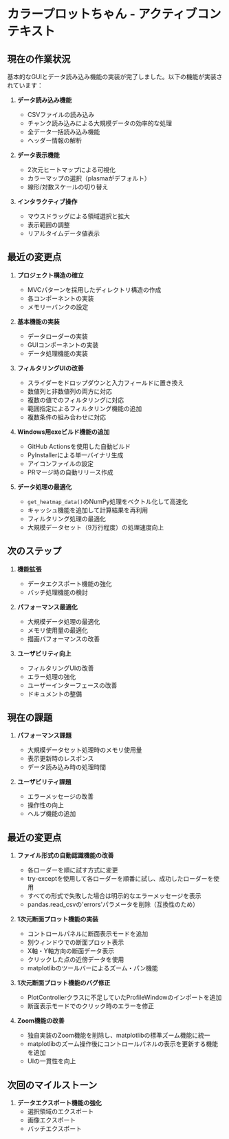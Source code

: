 # カラープロットちゃん - アクティブコンテキスト

## 現在の作業状況

基本的なGUIとデータ読み込み機能の実装が完了しました。以下の機能が実装されています：

1. **データ読み込み機能**
   - CSVファイルの読み込み
   - チャンク読み込みによる大規模データの効率的な処理
   - 全データ一括読み込み機能
   - ヘッダー情報の解析

2. **データ表示機能**
   - 2次元ヒートマップによる可視化
   - カラーマップの選択（plasmaがデフォルト）
   - 線形/対数スケールの切り替え

3. **インタラクティブ操作**
   - マウスドラッグによる領域選択と拡大
   - 表示範囲の調整
   - リアルタイムデータ値表示

## 最近の変更点

1. **プロジェクト構造の確立**
   - MVCパターンを採用したディレクトリ構造の作成
   - 各コンポーネントの実装
   - メモリーバンクの設定

2. **基本機能の実装**
   - データローダーの実装
   - GUIコンポーネントの実装
   - データ処理機能の実装

3. **フィルタリングUIの改善**
   - スライダーをドロップダウンと入力フィールドに置き換え
   - 数値列と非数値列の両方に対応
   - 複数の値でのフィルタリングに対応
   - 範囲指定によるフィルタリング機能の追加
   - 複数条件の組み合わせに対応

4. **Windows用exeビルド機能の追加**
   - GitHub Actionsを使用した自動ビルド
   - PyInstallerによる単一バイナリ生成
   - アイコンファイルの設定
   - PRマージ時の自動リリース作成

5. **データ処理の最適化**
   - `get_heatmap_data()`のNumPy処理をベクトル化して高速化
   - キャッシュ機能を追加して計算結果を再利用
   - フィルタリング処理の最適化
   - 大規模データセット（9万行程度）の処理速度向上

## 次のステップ

1. **機能拡張**
   - データエクスポート機能の強化
   - バッチ処理機能の検討

2. **パフォーマンス最適化**
   - 大規模データ処理の最適化
   - メモリ使用量の最適化
   - 描画パフォーマンスの改善

3. **ユーザビリティ向上**
   - フィルタリングUIの改善
   - エラー処理の強化
   - ユーザーインターフェースの改善
   - ドキュメントの整備

## 現在の課題

1. **パフォーマンス課題**
   - 大規模データセット処理時のメモリ使用量
   - 表示更新時のレスポンス
   - データ読み込み時の処理時間

2. **ユーザビリティ課題**
   - エラーメッセージの改善
   - 操作性の向上
   - ヘルプ機能の追加

## 最近の変更点

1. **ファイル形式の自動認識機能の改善**
   - 各ローダーを順に試す方式に変更
   - try-exceptを使用して各ローダーを順番に試し、成功したローダーを使用
   - すべての形式で失敗した場合は明示的なエラーメッセージを表示
   - pandas.read_csvの'errors'パラメータを削除（互換性のため）

2. **1次元断面プロット機能の実装**
   - コントロールパネルに断面表示モードを追加
   - 別ウィンドウでの断面プロット表示
   - X軸・Y軸方向の断面データ表示
   - クリックした点の近傍データを使用
   - matplotlibのツールバーによるズーム・パン機能

3. **1次元断面プロット機能のバグ修正**
   - PlotControllerクラスに不足していたProfileWindowのインポートを追加
   - 断面表示モードでのクリック時のエラーを修正

4. **Zoom機能の改善**
   - 独自実装のZoom機能を削除し、matplotlibの標準ズーム機能に統一
   - matplotlibのズーム操作後にコントロールパネルの表示を更新する機能を追加
   - UIの一貫性を向上

## 次回のマイルストーン

1. **データエクスポート機能の強化**
   - 選択領域のエクスポート
   - 画像エクスポート
   - バッチエクスポート
